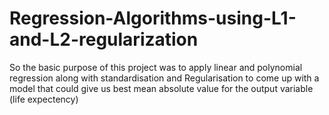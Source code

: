 # Regression-Algorithms-using-L1-and-L2-regularization
So the basic purpose of this project was to apply linear and polynomial regression along with standardisation and  Regularisation to come up with a model that could give us best mean absolute value for the output variable (life expectency)
